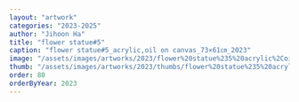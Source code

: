 ```yaml
---
layout: "artwork"
categories: "2023-2025"
author: "Jihoon Ha"
title: "flower statue#5"
caption: "flower statue#5_acrylic,oil on canvas_73×61㎝_2023"
image: "/assets/images/artworks/2023/flower%20statue%235%20acrylic%2Coil%20on%20canvas%2073x61cm%202023.jpg"
thumb: "/assets/images/artworks/2023/thumbs/flower%20statue%235%20acrylic%2Coil%20on%20canvas%2073x61cm%202023.jpg"
order: 80
orderByYear: 2023
---
```

